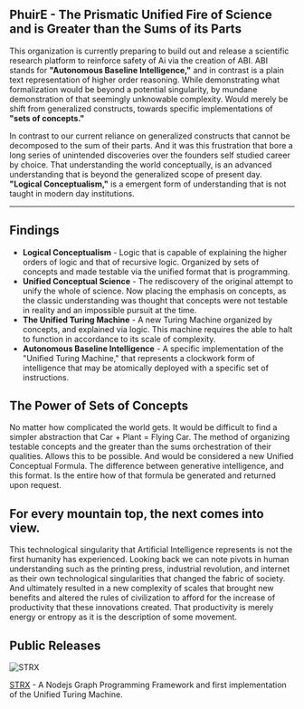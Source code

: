 ## PhuirE - The Prismatic Unified Fire of Science and is Greater than the Sums of its Parts
This organization is currently preparing to build out and release a scientific research platform to reinforce safety of Ai via the creation of ABI.
ABI stands for **"Autonomous Baseline Intelligence,"** and in contrast is a plain text representation of higher order reasoning. 
While demonstrating what formalization would be beyond a potential singularity, by mundane demonstration of that seemingly unknowable complexity.
Would merely be shift from generalized constructs, towards specific implementations of **"sets of concepts."**

In contrast to our current reliance on generalized constructs that cannot be decomposed to the sum of their parts.
And it was this frustration that bore a long series of unintended discoveries over the founders self studied career by choice.
That understanding the world conceptually, is an advanced understanding that is beyond the generalized scope of present day.
**"Logical Conceptualism,"** is a emergent form of understanding that is not taught in modern day institutions.

---

## Findings
* **Logical Conceptualism** - Logic that is capable of explaining the higher orders of logic and that of recursive logic. Organized by sets of concepts and made testable via the unified format that is programming.
* **Unified Conceptual Science** - The rediscovery of the original attempt to unify the whole of science. Now placing the emphasis on concepts, as the classic understanding was thought that concepts were not testable in reality and an impossible pursuit at the time.
* **The Unified Turing Machine** - A new Turing Machine organized by concepts, and explained via logic. This machine requires the able to halt to function in accordance to its scale of complexity.
* **Autonomous Baseline Intelligence** - A specific implementation of the "Unified Turing Machine," that represents a clockwork form of intelligence that may be atomically deployed with a specific set of instructions.

## The Power of Sets of Concepts
No matter how complicated the world gets. It would be difficult to find a simpler abstraction that Car + Plant = Flying Car. The method of organizing testable concepts and the greater than the sums orchestration of their qualities. Allows this to be possible. And would be considered a new Unified Conceptual Formula. The difference between generative intelligence, and this format. Is the entire how of that formula be generated and returned upon request.

## For every mountain top, the next comes into view.
This technological singularity that Artificial Intelligence represents is not the first humanity has experienced. Looking back we can note pivots in human understanding such as the printing press, industrial revolution, and internet as their own technological singularities that changed the fabric of society. And ultimately resulted in a new complexity of scales that brought new benefits and altered the rules of civilization to afford for the increase of productivity that these innovations created. That productivity is merely energy or entropy as it is the description of some movement.


## Public Releases
![STRX](https://github.com/Phuire-Research/STRX/blob/main/STRX.png?raw=true)

[STRX](https://github.com/Phuire-Research/STRX) - A Nodejs Graph Programming Framework and first implementation of the Unified Turing Machine.
